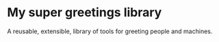 # My super greetings library

A reusable, extensible, library of tools for greeting people and machines.
